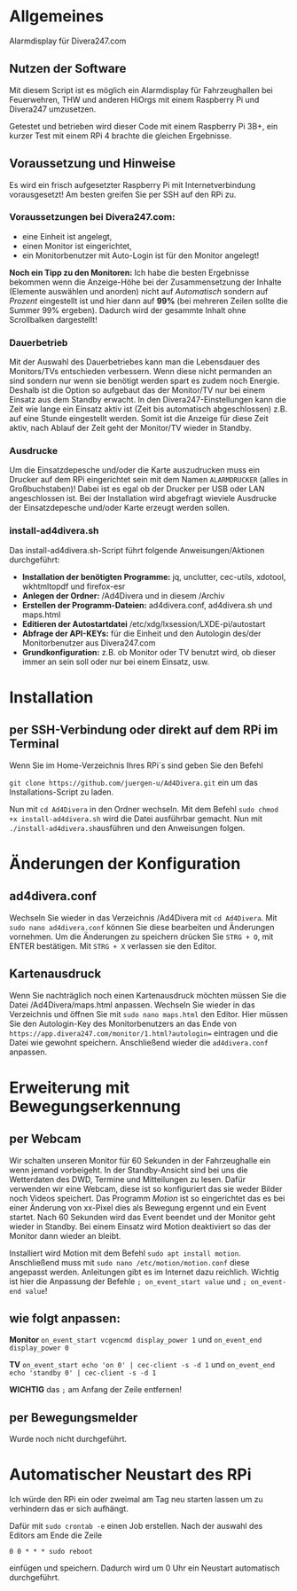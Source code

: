 # Allgemeines
Alarmdisplay für Divera247.com

## Nutzen der Software
Mit diesem Script ist es möglich ein Alarmdisplay für Fahrzeughallen bei Feuerwehren, THW und anderen HiOrgs mit einem Raspberry Pi und Divera247 umzusetzen.

Getestet und betrieben wird dieser Code mit einem Raspberry Pi 3B+, ein kurzer Test mit einem RPi 4 brachte die gleichen Ergebnisse.

## Voraussetzung und Hinweise
Es wird ein frisch aufgesetzter Raspberry Pi mit Internetverbindung vorausgesetzt!
Am besten greifen Sie per SSH auf den RPi zu.

### Voraussetzungen bei Divera247.com: 
- eine Einheit ist angelegt,
- einen Monitor ist eingerichtet,
- ein Monitorbenutzer mit Auto-Login ist für den Monitor angelegt!

**Noch ein Tipp zu den Monitoren:** Ich habe die besten Ergebnisse bekommen wenn die Anzeige-Höhe bei der Zusammensetzung der Inhalte (Elemente auswählen und anorden) nicht auf *Automatisch* sondern auf *Prozent* eingestellt ist und hier dann auf **99%** (bei mehreren Zeilen sollte die Summer 99% ergeben).
Dadurch wird der gesammte Inhalt ohne Scrollbalken dargestellt!

### Dauerbetrieb
Mit der Auswahl des Dauerbetriebes kann man die Lebensdauer des Monitors/TVs entschieden verbessern. Wenn diese nicht permanden an sind sondern nur wenn sie benötigt werden spart es zudem noch Energie. Deshalb ist die Option so aufgebaut das der Monitor/TV nur bei einem Einsatz aus dem Standby erwacht. 
In den Divera247-Einstellungen kann die Zeit wie lange ein Einsatz aktiv ist (Zeit bis automatisch abgeschlossen) z.B. auf eine Stunde eingestellt werden. Somit ist die Anzeige für diese Zeit aktiv, nach Ablauf der Zeit geht der Monitor/TV wieder in Standby.

### Ausdrucke
Um die Einsatzdepesche und/oder die Karte auszudrucken muss ein Drucker auf dem RPi eingerichtet sein mit dem Namen `ALARMDRUCKER` (alles in Großbuchstaben)!
Dabei ist es egal ob der Drucker per USB oder LAN angeschlossen ist. Bei der Installation wird abgefragt wieviele Ausdrucke der Einsatzdepesche und/oder Karte erzeugt werden sollen.

### install-ad4divera.sh
Das install-ad4divera.sh-Script führt folgende Anweisungen/Aktionen durchgeführt:
- **Installation der benötigten Programme:** jq, unclutter, cec-utils, xdotool, wkhtmltopdf und firefox-esr
- **Anlegen der Ordner:** /Ad4Divera und in diesem /Archiv
- **Erstellen der Programm-Dateien:** ad4divera.conf, ad4divera.sh und maps.html
- **Editieren der Autostartdatei** /etc/xdg/lxsession/LXDE-pi/autostart
- **Abfrage der API-KEYs:** für die Einheit und den Autologin des/der Monitorbenutzer aus Divera247.com
- **Grundkonfiguration:** z.B. ob Monitor oder TV benutzt wird, ob dieser immer an sein soll oder nur bei einem Einsatz, usw.
#

# Installation

## per SSH-Verbindung oder direkt auf dem RPi im Terminal
Wenn Sie im Home-Verzeichnis Ihres RPi´s sind geben Sie den Befehl 

`git clone https://github.com/juergen-u/Ad4Divera.git` ein um das Installations-Script zu laden.

Nun mit `cd Ad4Divera` in den Ordner wechseln.
Mit dem Befehl `sudo chmod +x install-ad4divera.sh` wird die Datei ausführbar gemacht. Nun mit `./install-ad4divera.sh`ausführen und den Anweisungen folgen.

# Änderungen der Konfiguration

## ad4divera.conf
Wechseln Sie wieder in das Verzeichnis /Ad4Divera mit `cd Ad4Divera`.
Mit `sudo nano ad4divera.conf` können Sie diese bearbeiten und Änderungen vornehmen.
Um die Änderungen zu speichern drücken Sie `STRG + O`, mit ENTER bestätigen. Mit `STRG + X` verlassen sie den Editor.

## Kartenausdruck
Wenn Sie nachträglich noch einen Kartenausdruck möchten müssen Sie die Datei /Ad4Divera/maps.html anpassen.
Wechseln Sie wieder in das Verzeichnis und öffnen Sie mit `sudo nano maps.html` den Editor.
Hier müssen Sie den Autologin-Key des Monitorbenutzers an das Ende von `https://app.divera247.com/monitor/1.html?autologin=` eintragen und die Datei wie gewohnt speichern.
Anschließend wieder die `ad4divera.conf` anpassen.
#

# Erweiterung mit Bewegungserkennung

## per Webcam
Wir schalten unseren Monitor für 60 Sekunden in der Fahrzeughalle ein wenn jemand vorbeigeht. In der Standby-Ansicht sind bei uns die Wetterdaten des DWD, Termine und Mitteilungen zu lesen. Dafür verwenden wir eine Webcam, diese ist so konfiguriert das sie weder Bilder noch Videos speichert. Das Programm *Motion* ist so eingerichtet das es bei einer Änderung von xx-Pixel dies als Bewegung ergennt und ein Event startet. Nach 60 Sekunden wird das Event beendet und der Monitor geht wieder in Standby. Bei einem Einsatz wird Motion deaktiviert so das der Monitor dann wieder an bleibt.

Installiert wird Motion mit dem Befehl `sudo apt install motion`. Anschließend muss mit `sudo nano /etc/motion/motion.conf` diese angepasst werden.
Anleitungen gibt es im Internet dazu reichlich.
Wichtig ist hier die Anpassung der Befehle `; on_event_start value` und `; on_event-end value`!
## wie folgt anpassen:
**Monitor** `on_event_start vcgencmd display_power 1` und `on_event_end display_power 0`

**TV** `on_event_start echo 'on 0' | cec-client -s -d 1` und `on_event_end echo 'standby 0' | cec-client -s -d 1`

**WICHTIG** das `;` am Anfang der Zeile entfernen!

## per Bewegungsmelder
Wurde noch nicht durchgeführt.
# 

# Automatischer Neustart des RPi
Ich würde den RPi ein oder zweimal am Tag neu starten lassen um zu verhindern das er sich aufhängt.

Dafür mit `sudo crontab -e` einen Job erstellen.
Nach der auswahl des Editors am Ende die Zeile

`0 0 * * * sudo reboot`

einfügen und speichern. Dadurch wird um 0 Uhr ein Neustart automatisch durchgeführt.
